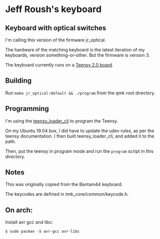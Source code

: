 Jeff Roush's keyboard
======================

## Keyboard with optical switches

I'm calling this version of the firmware jr_optical.

The hardware of the matching keyboard is the latest iteration of my keyboards, version something-or-other. But the firmware is version 3.

The keyboard currently runs on a [Teensy 2.0 board](https://www.pjrc.com/store/teensy.html).

## Building

Run `make jr_optical:default && ./program` from the qmk root directory.

## Programming

I'm using the [teensy_loader_cli](https://www.pjrc.com/teensy/loader_cli.html) to program the Teensy.

On my Ubuntu 19.04 box, I did have to update the udev rules, as per the teensy documentation. I then built teensy_loader_cli, and added it to the path.

Then, put the teensy in program mode and run the `program` script in this directory.

## Notes

This was originally copied from the Bantam44 keyboard.

The keycodes are defined in tmk_core/common/keycode.h.

## On arch:

Install avr gcc and libc:

```
$ sudo pacman -S avr-gcc avr-libc
```
